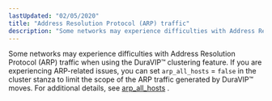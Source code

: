 ```yaml
---
lastUpdated: "02/05/2020"
title: "Address Resolution Protocol (ARP) traffic"
description: "Some networks may experience difficulties with Address Resolution Protocol ARP traffic when using the Dura VIP™ clustering feature If you are experiencing ARP related issues you can set arp all hosts false in the cluster stanza to limit the scope of the ARP traffic generated by Dura VIP™ moves For..."
---
```


Some networks may experience difficulties with Address Resolution Protocol (ARP) traffic when using the DuraVIP™ clustering feature. If you are experiencing ARP-related issues, you can set `arp_all_hosts` = `false` in the cluster stanza to limit the scope of the ARP traffic generated by DuraVIP™ moves. For additional details, see [arp_all_hosts](/momentum/4/modules/4-modules-cluster#option.arp_all_hosts) .